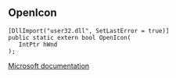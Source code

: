 ## OpenIcon

```
[DllImport("user32.dll", SetLastError = true)]
public static extern bool OpenIcon(
   IntPtr hWnd
);
```

[Microsoft documentation](https://docs.microsoft.com/en-us/windows/win32/api/winuser/nf-winuser-openicon)
